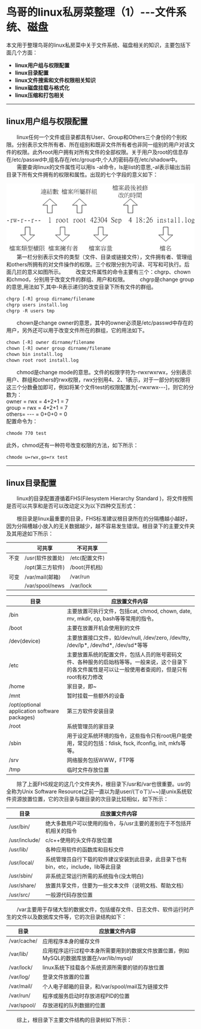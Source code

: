 # 鸟哥的linux私房菜整理（1）---文件系统、磁盘
本文用于整理鸟哥的linux私房菜中关于文件系统、磁盘相关的知识，主要包括下面几个方面：
- **linux用户组与权限配置**
- **linux目录配置**
- **linux文件搜索和文件权限相关知识**
- **linux磁盘挂载与格式化**
- **linux压缩和打包相关**
---------------
## **linux用户组与权限配置**  
&ensp;&ensp;&ensp;&ensp;linux任何一个文件或目录都具有User、Group和Others三个身份的个别权限。分别表示文件所有者、所在组别和既非文件所有者也非同一组别的用户对该文件的权限。此外root用户拥有对所有文件的全部权限。关于用户及root的信息存在/etc/passwd中,组名存在/etc/group中,个人的密码存在/etc/shadow中。  
&ensp;&ensp;&ensp;&ensp;需要查询linux的文件属性可以用ls -al命令，ls是list的意思,-al表示输出当前目录下所有文件拥有的权限和属性。出现的七个字段的意义如下：  
<div align=center><img src="https://github.com/cjh9368/cjh_blog/blob/master/img/%E6%9D%83%E9%99%90%E5%B1%9E%E6%80%A7.gif"></div>  
&ensp;&ensp;&ensp;&ensp;第一栏分别表示文件的类型（文件、目录或链接文件），文件拥有者、管理组和others所拥有的对文件操作的权限。三个权限分别为可读、可写和可执行。后面几拦的意义如图所示。   
&ensp;&ensp;&ensp;&ensp;改变文件属性的命令主要有三个：chgrp、chown和chmod，分别用于改变文件的群组、用户和权限。   
&ensp;&ensp;&ensp;&ensp;chgrp是change group的意思,用法如下,其中-R表示递归的改变目录下所有文件的群组。

```shell
chgrp [-R] group dirname/filename
chgrp users install.log
chgrp -R users tmp
```  
&ensp;&ensp;&ensp;&ensp;chown是change owner的意思，其中的owner必须是/etc/passwd中存在的用户，另外还可以用于改变文件所在的群组，它的用法如下。 

```shell
chown [-R] owner dirname/filename
chown [-R] owner group dirname/filename
chown bin install.log
chown root root install.log
```  
&ensp;&ensp;&ensp;&ensp;chmod是change mode的意思。文件的权限字符为-rwxrwxrwx，分别表示用户、群组和others的rwx权限，rwx分别用4、2、1表示，对于一部分的权限将这三个分数叠加即可，例如将某个文件test的权限配置为[-rwxrwx---]，则它的分数为：  
owner = rwx = 4+2+1 = 7  
group = rwx = 4+2+1 = 7  
others= --- = 0+0+0 = 0  
配置命令为：  

```
chmode 770 test
```
此外，chmod还有一种符号改变权限的方法，如下所示： 

```Bash  
chmode u=rwx,go=rx test
```   
--------------------------
## **linux目录配置**
&ensp;&ensp;&ensp;&ensp;linux的目录配置遵循着FHS(Filesystem Hierarchy Standard )，将文件按照是否可以共享和是否可以改动定义为以下四种交互形式：    
<table>
<thead>
<tr>
  <th ></th>
  <th >可共享 </th>
  <th >不可共享</th>
</tr>
</thead>
<tbody>
<tr>
  <td>不变</td>
  <td>/usr(软件放置处)</td>
  <td>/etc(配置文件)</td>
</tr>
<tr>
  <td></td>
  <td>/opt(第三方软件)</td>
  <td>/boot(开机档)</td>
</tr>
<tr>
  <td>可变</td>
  <td>/var/mail(邮箱)</td>
  <td>/var/run</td>
</tr>
<tr>
  <td></td>
  <td>/var/spool/news</td>
  <td>/var/lock</td>
</tr>

&ensp;&ensp;&ensp;&ensp;根目录是linux最重要的目录，FHS标准建议根目录所在的分隔槽越小越好，因为分隔槽越小放入的无关数据越少，越不容易发生错误。根目录下的主要文件夹及其用途如下所示：
<table>
<thead>
<tr>
  <th >目录</th>
  <th >应放置文件内容</th>
</tr>
</thead>
<tbody>

<tr>
  <td>/bin</td>
  <td>主要放置可执行文件，包括cat, chmod, chown, date, mv, mkdir, cp, bash等等常用的指令。</td>
</tr>

<tr>
  <td>/boot</td>
  <td>主要在放置开机会使用到的文件</td>
</tr>

<tr>
  <td>/dev(device)</td>
  <td>主要放置接口文件，如/dev/null, /dev/zero, /dev/tty, /dev/lp*, /dev/hd*, /dev/sd*等等</td>
</tr>

<tr>
  <td>/etc</td>
  <td>主要放置系统的配置文件，包括人员的账号密码文件、各种服务的启始档等等。一般来说，这个目录下的各文件属性是可以让一般使用者查阅的，但是只有root有权力修改</td>
</tr>

<tr>
  <td>/home</td>
  <td>家目录，即~</td>
</tr>

<tr>
  <td>/mnt</td>
  <td>暂时挂载一些额外的设备</td>
</tr>

<tr>
  <td>/opt(optional application software packages)</td>
  <td>第三方软件安装目录</td>
</tr>
<tr>
  <td>/root</td>
  <td>系统管理员的家目录</td>
</tr>
<tr>
  <td>/sbin</td>
  <td>用于设定系统环境的指令，这些指令只有root用户能使用，常见的包括：fdisk, fsck, ifconfig, init, mkfs等等。</td>
</tr>
<tr>
  <td>/srv</td>
  <td>网络服务包括WWW，FTP等</td>
</tr>
<tr>
  <td>/tmp</td>
  <td>临时文件存放位置</td>
</tr>
</tbody>
</table> 
&ensp;&ensp;&ensp;&ensp;除了上面FHS规定的这几个文件夹外，根目录下/usr和/var也很重要。usr的全称为Unix Software Resource(之前一直以为是user/(ㄒoㄒ)/~~)是unix系统软件资源放置位置，它的次目录与跟目录的次目录比较相似，如下所示：
<table>
<thead>
<tr>
  <th >目录</th>
  <th >应放置文件内容</th>
</tr>
</thead>
<tbody>

<tr>
  <td>/usr/bin/</td>
  <td>绝大多数用户可以使用的指令，与/usr主要的差别在于不包括开机相关的指令</td>
</tr>

<tr>
  <td>/usr/include/</td>
  <td>c/c++使用的头文件存放位置</td>
</tr>

<tr>
  <td>/usr/lib/</td>
  <td>各种应用软件的函数库和目标文件</td>
</tr>

<tr>
  <td>/usr/local/</td>
  <td>系统管理员自行下载的软件建议安装到此目录，此目录下也有bin，etc，include，lib等此目录</td>
</tr>

<tr>
  <td>/usr/sbin/</td>
  <td>非系统正常运行所需的系统指令(没太明白)</td>
</tr>

<tr>
  <td>/usr/share/</td>
  <td>放置共享文件，住要为一些文本文件（说明文档、帮助文档）</td>
</tr>

<tr>
  <td>/usr/src/</td>
  <td>一般源代码存放位置</td>
</tr>
</tbody>
</table> 
&ensp;&ensp;&ensp;&ensp;/var主要用于存储大型的数据文件，包括缓存文件、日志文件、软件运行时产生的文件以及数据库文件等，它的次目录结构如下：
<table>
<thead>
<tr>
  <th >目录</th>
  <th >应放置文件内容</th>
</tr>
</thead>
<tbody>

<tr>
  <td>/var/cache/</td>
  <td>应用程序本身的缓存文件</td>
</tr>

<tr>
  <td>/var/lib/</td>
  <td>应用程序运行过程中本身所需要用到的数据文件放置位置，例如MySQL的数据库放置在/var/lib/mysql/</td>
</tr>

<tr>
  <td>/var/lock/</td>
  <td>linux系统下挂载各个系统资源所需要的锁的存放位置</td>
</tr>

<tr>
  <td>/var/log/</td>
  <td>登录文件放置的位置</td>
</tr>

<tr>
  <td>/var/mail/</td>
  <td>个人电子邮箱的目录，和/var/spool/mail互为链接文件</td>
</tr>

<tr>
  <td>/var/run/</td>
  <td>程序或服务启动时存放进程PID的位置</td>
</tr>

<tr>
  <td>/var/spool/</td>
  <td>存放进程的队列数据的位置</td>
</tr>

</tbody>
</table>  
&ensp;&ensp;&ensp;&ensp;综上，根目录下主要文件结构的目录树如下所示： 
<div align=center><img src="https://github.com/cjh9368/cjh_blog/blob/master/img/directory_tree.gif></div> 


